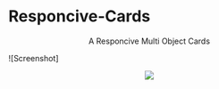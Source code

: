 # Responcive-Cards

<p align="center">A Responcive Multi Object Cards</p>

![Screenshot]
<p align="center">
  <img src="./responcive-cards.png">
</p>
